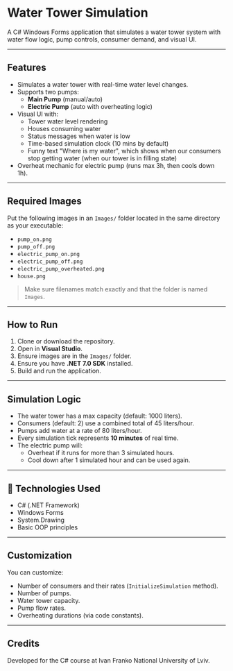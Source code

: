 
# Water Tower Simulation

A C# Windows Forms application that simulates a water tower system with water flow logic, pump controls, consumer demand, and visual UI.

---

## Features

- Simulates a water tower with real-time water level changes.
- Supports two pumps:  
  - **Main Pump** (manual/auto)  
  - **Electric Pump** (auto with overheating logic)
- Visual UI with:
  - Tower water level rendering
  - Houses consuming water
  - Status messages when water is low
  - Time-based simulation clock (10 mins by default)
  - Funny text "Where is my water", which shows when our consumers stop getting water (when our tower is in filling state)
- Overheat mechanic for electric pump (runs max 3h, then cools down 1h).

---

## Required Images

Put the following images in an `Images/` folder located in the same directory as your executable:

- `pump_on.png`
- `pump_off.png`
- `electric_pump_on.png`
- `electric_pump_off.png`
- `electric_pump_overheated.png`
- `house.png`

> Make sure filenames match exactly and that the folder is named `Images`.

---

## How to Run

1. Clone or download the repository.
2. Open in **Visual Studio**.
3. Ensure images are in the `Images/` folder.
4. Ensure you have **.NET 7.0 SDK** installed.
5. Build and run the application.

---

## Simulation Logic

- The water tower has a max capacity (default: 1000 liters).
- Consumers (default: 2) use a combined total of 45 liters/hour.
- Pumps add water at a rate of 80 liters/hour.
- Every simulation tick represents **10 minutes** of real time.
- The electric pump will:
  - Overheat if it runs for more than 3 simulated hours.
  - Cool down after 1 simulated hour and can be used again.

---

## 🧠 Technologies Used

- C# (.NET Framework)
- Windows Forms
- System.Drawing
- Basic OOP principles

---

## Customization

You can customize:

- Number of consumers and their rates (`InitializeSimulation` method).
- Number of pumps.
- Water tower capacity.
- Pump flow rates.
- Overheating durations (via code constants).

---

## Credits

Developed for the C# course at Ivan Franko National University of Lviv.
